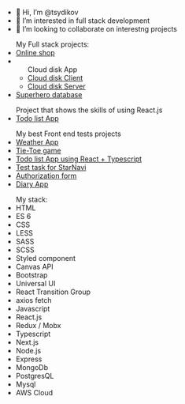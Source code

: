 - 👋 Hi, I’m @tsydikov
- 👀 I’m interested in full stack development
- 💞️ I’m looking to collaborate on interestng projects
<ul>My Full stack projects:
   <li><a href="https://github.com/tsydikov/online-store">Online shop</a></li>
   <li><ul>Cloud disk App
      <li><a href="https://github.com/tsydikov/cloud-disk-front">Cloud disk Client</a></li>
      <li><a href="https://github.com/tsydikov/cloud-disk-back">Cloud disk Server</a></li>
   </ul></li>
   <li><a href="https://github.com/tsydikov/superhero_database">Superhero database</a></li>
</ul>
<ul>Project that shows the skills of using React.js
   <li><a href="https://github.com/tsydikov/reactTodo">Todo list App</a></li>
</ul>
<ul>My best Front end tests projects
  <li><a href="https://github.com/tsydikov/weather-app">Weather App</a></li>
  <li><a href="https://github.com/tsydikov/tsydikov.github.io">Tie-Toe game</a></li>
  <li><a href="https://github.com/tsydikov/react_typescript_todo">Todo list App using React + Typescript</a></li>
  <li><a href="https://github.com/tsydikov/StarNaviTestTask.git">Test task for StarNavi</a></li>
  <li><a href="https://github.com/tsydikov/react_test_task_part1">Authorization form</a></li>
  <li><a href="https://github.com/tsydikov/diary.git">Diary App</a></li>
</ul>
<ul>My stack:
<li>HTML</li>
<li>ES 6</li>
<li>CSS</li>
<li>LESS</li>
<li>SASS</li>
<li>SCSS</li>
<li>Styled component</li>
<li>Canvas API</li>
<li>Bootstrap</li>
<li>Universal UI</li>
<li>React Transition Group</li>
<li>axios fetch</li>
<li>Javascript</li>
<li>React.js</li>
<li>Redux / Mobx</li>
<li>Typescript</li>
<li>Next.js</li>
<li>Node.js</li>
<li>Express</li>
<li>MongoDb</li>
<li>PostgresQL</li>
<li>Mysql</li>
<li>AWS Cloud</li>
</ul>
